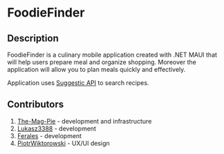 # FoodieFinder
## Description
FoodieFinder is a culinary mobile application created with .NET MAUI that will help users prepare meal and organize shopping. Moreover the application will allow you to plan meals quickly and effectively.

Application uses [Suggestic API](https://suggestic.com/api.html) to search recipes.

## Contributors
1. [The-Mag-Pie](https://github.com/The-Mag-Pie) - development and infrastructure
2. [Lukasz3388](https://github.com/Lukasz3388) - development
3. [Ferales](https://github.com/Ferales) - development
4. [PiotrWiktorowski](https://github.com/PiotrWiktorowski) - UX/UI design

